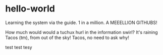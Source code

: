 # hello-world
Learning the system via the guide.   1 in a million.  A MEEELLION GITHUBS!

How much would would a tuchux hurl in the information swirl? 
It's raining Tacos (tm), from out of the sky!  Tacos, no need to ask why!

test test tesy
